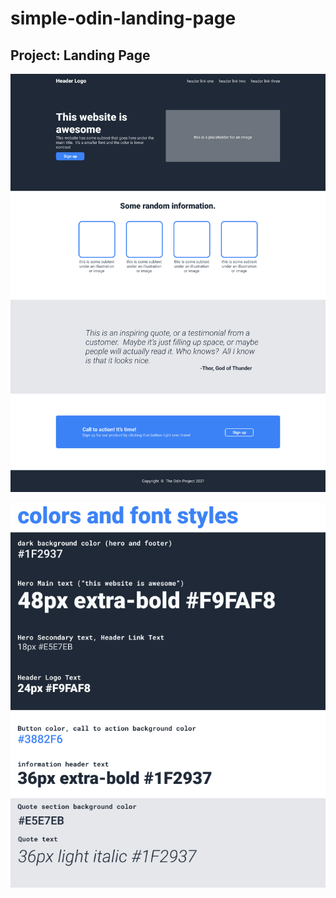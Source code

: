 # simple-odin-landing-page


## Project: Landing Page


![LandingPageDesign](./assets/01.png)


![Colors&&FontStyles](./assets/02.png)


